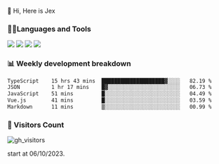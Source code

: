  👋 Hi, Here is Jex

 

### 🧑‍💻Languages and Tools

<code><a href="https://react.dev"><img src="https://api.iconify.design/logos:react.svg" /></a></code>
<code><a href="https://github.com/vuejs/core"><img src="https://api.iconify.design/logos:vue.svg" /></a></code> 
<code><a href="https://github.com/microsoft/TypeScript"><img src="https://api.iconify.design/logos:typescript-icon.svg" /></a></code>
<code><a href="https://threejs.org/"><img src="https://api.iconify.design/logos:threejs.svg" /></a></code>

### 📊 Weekly development breakdown

<!--START_SECTION:waka-->

```txt
TypeScript    15 hrs 43 mins  ████████████████████▓░░░░   82.19 %
JSON          1 hr 17 mins    █▓░░░░░░░░░░░░░░░░░░░░░░░   06.73 %
JavaScript    51 mins         █░░░░░░░░░░░░░░░░░░░░░░░░   04.49 %
Vue.js        41 mins         █░░░░░░░░░░░░░░░░░░░░░░░░   03.59 %
Markdown      11 mins         ▒░░░░░░░░░░░░░░░░░░░░░░░░   00.99 %
```

<!--END_SECTION:waka-->


### 👀 Visitors Count

![gh_visitors](https://profile-counter.glitch.me/jexlau/count.svg)

start at 06/10/2023.
